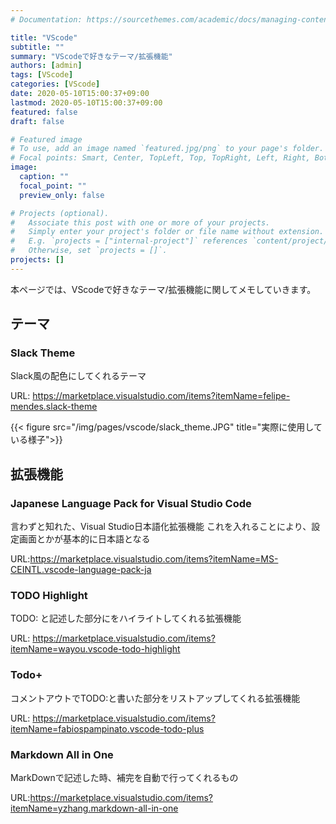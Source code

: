 ```yaml
---
# Documentation: https://sourcethemes.com/academic/docs/managing-content/

title: "VScode"
subtitle: ""
summary: "VScodeで好きなテーマ/拡張機能"
authors: [admin]
tags: [VScode]
categories: [VScode]
date: 2020-05-10T15:00:37+09:00
lastmod: 2020-05-10T15:00:37+09:00
featured: false
draft: false

# Featured image
# To use, add an image named `featured.jpg/png` to your page's folder.
# Focal points: Smart, Center, TopLeft, Top, TopRight, Left, Right, BottomLeft, Bottom, BottomRight.
image:
  caption: ""
  focal_point: ""
  preview_only: false

# Projects (optional).
#   Associate this post with one or more of your projects.
#   Simply enter your project's folder or file name without extension.
#   E.g. `projects = ["internal-project"]` references `content/project/deep-learning/index.md`.
#   Otherwise, set `projects = []`.
projects: []
---
```

本ページでは、VScodeで好きなテーマ/拡張機能に関してメモしていきます。

## テーマ

### Slack Theme

Slack風の配色にしてくれるテーマ

URL: <https://marketplace.visualstudio.com/items?itemName=felipe-mendes.slack-theme>

{{< figure src="/img/pages/vscode/slack_theme.JPG" title="実際に使用している様子">}}

## 拡張機能

### Japanese Language Pack for Visual Studio Code

言わずと知れた、Visual Studio日本語化拡張機能
これを入れることにより、設定画面とかが基本的に日本語となる

URL:<https://marketplace.visualstudio.com/items?itemName=MS-CEINTL.vscode-language-pack-ja>

### TODO Highlight

TODO: と記述した部分にをハイライトしてくれる拡張機能

URL: <https://marketplace.visualstudio.com/items?itemName=wayou.vscode-todo-highlight>

### Todo+

コメントアウトでTODO:と書いた部分をリストアップしてくれる拡張機能

URL: <https://marketplace.visualstudio.com/items?itemName=fabiospampinato.vscode-todo-plus>

### Markdown All in One

MarkDownで記述した時、補完を自動で行ってくれるもの

URL:<https://marketplace.visualstudio.com/items?itemName=yzhang.markdown-all-in-one>

